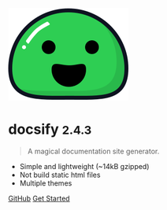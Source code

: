 ![logo](_media/icon.svg)

# docsify <small>2.4.3</small>

> A magical documentation site generator.

- Simple and lightweight (~14kB gzipped)
- Not build static html files
- Multiple themes


[GitHub](https://github.com/QingWei-Li/docsify/)
[Get Started](#quick-start)

